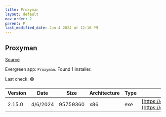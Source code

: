 ```yaml
---
title: Proxyman
layout: default
nav_order: 2
parent: P
last_modified_date: Jun 4 2024 at 12:16 PM
---
```


## Proxyman

[Source](https://proxyman.io/)

Evergreen app: `Proxyman`. Found **1** installer.

Last check: 🟢

| Version | Date     | Size     | Architecture | Type | URI                                                                                                                                                        |
| ------- | -------- | -------- | ------------ | ---- | ---------------------------------------------------------------------------------------------------------------------------------------------------------- |
| 2.15.0  | 4/6/2024 | 95759360 | x86          | exe  | [https://download.proxyman.io/windows/2.15.0/build/Proxyman+Setup+2.15.0.exe](https://download.proxyman.io/windows/2.15.0/build/Proxyman+Setup+2.15.0.exe) |
